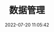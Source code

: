 ---
pageComponent:
  name: Catalogue
  data:
    key: 01.programing/02.data
    description: data management
title: 数据管理
date: 2022-07-20 11:05:42
permalink: /data/
sidebar: false
article: false
comment: false
editLink: false
---